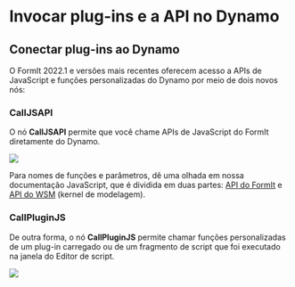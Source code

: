 # Invocar plug-ins e a API no Dynamo

## **Conectar plug-ins ao Dynamo**

O FormIt 2022.1 e versões mais recentes oferecem acesso a APIs de JavaScript e funções personalizadas do Dynamo por meio de dois novos nós:

### **CallJSAPI** <a href="#calljsapi" id="calljsapi"></a>

O nó **CallJSAPI** permite que você chame APIs de JavaScript do FormIt diretamente do Dynamo.

![](https://formit.autodesk.com/page/formit-dynamo/dynamo-formitCallJSAPI-GetTotalGrossArea.png)

Para nomes de funções e parâmetros, dê uma olhada em nossa documentação JavaScript, que é dividida em duas partes: [API do FormIt](https://formit3d.github.io/FormItExamplePlugins/docs/FormItJSAPI/group\_\_mod\_\_jsapi\_\_formit.html) e [API do WSM](https://formit3d.github.io/FormItExamplePlugins/docs/FormItJSAPI/group\_\_mod\_\_jsapi\_\_wsm.html) (kernel de modelagem).

### **CallPluginJS** <a href="#callpluginjs" id="callpluginjs"></a>

De outra forma, o nó **CallPluginJS** permite chamar funções personalizadas de um plug-in carregado ou de um fragmento de script que foi executado na janela do Editor de script.

![](https://formit.autodesk.com/page/formit-dynamo/dynamo-formitCallPluginJS.png)
